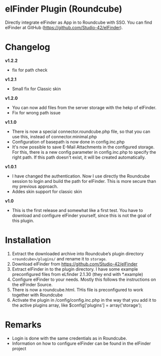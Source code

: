 # elFinder Plugin (Roundcube)
Directly integrate elFinder as App in to Roundcube with SSO. You can find elFinder at GitHub (https://github.com/Studio-42/elFinder). 

# Changelog
**v1.2.2**
 - fix for path check
 
**v1.2.1**
 - Small fix for Classic skin
 
**v1.2.0**
 - You can now add files from the server storage with the hekp of elFinder.
 - Fix for wrong path issue
 
**v1.1.0**
 - There is now a special connector.roundcube.php file, so that you can use this, instead of connector.minimal.php
 - Configuration of basepath is now done in config.inc.php
 - It's now possible to save E-Mail Attachments in the configured storage. For this, there is a new config parameter in config.inc.php to specify the right path. If this path doesn't exist, it will be created automatically.

**v1.0.1**
 - I have changed the authentication. Now I use directly the Roundcube session to login and build the path for elFinder. This is more secure than my previous approach.
 - Addes skin support for classic skin 

**v1.0**
 - This is the first release and somewhat like a first test. You have to download and configure elFinder yourself, since this is not the goal of this plugin.

# Installation
1. Extract the downloaded archive into Roundcube’s plugin directory `<roundcube>/plugins/` and rename it to `storage`.
2. Download elFinder from https://github.com/Studio-42/elFinder
3. Extract elFinder in to the plugin directory. I have some example preconfigured files from eLfinder 2.1.30 (they end with *.example)
4. Configure elFinder to your needs. Mostly this follows the instructions on the elFinder Source.
5. There is now a roundcube.html. THis file is preconfigured to work together with Roundcube
6. Activate the plugin in /config/config.inc.php in the way that you add it to the active plugins array, like $config['plugins'] = array('storage');

# Remarks
- Login is done with the same credentials as in Roundcube.
- Information on how to configure elFinder can be found in the elFinder project
